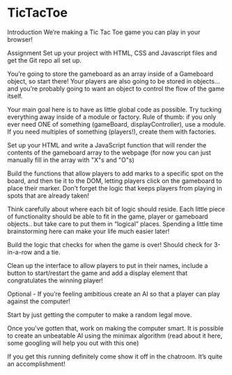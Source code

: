 # TicTacToe
Introduction
We’re making a Tic Tac Toe game you can play in your browser!

Assignment
Set up your project with HTML, CSS and Javascript files and get the Git repo all set up.

You’re going to store the gameboard as an array inside of a Gameboard object, so start there! Your players are also going to be stored in objects… and you’re probably going to want an object to control the flow of the game itself.

  Your main goal here is to have as little global code as possible. Try tucking everything away inside of a module or factory. Rule of thumb: if you only     ever need ONE of something (gameBoard, displayController), use a module. If you need multiples of something (players!), create them with factories.
  
Set up your HTML and write a JavaScript function that will render the contents of the gameboard array to the webpage (for now you can just manually fill in the array with "X"s and "O"s)

Build the functions that allow players to add marks to a specific spot on the board, and then tie it to the DOM, letting players click on the gameboard to place their marker. Don’t forget the logic that keeps players from playing in spots that are already taken!

  Think carefully about where each bit of logic should reside. Each little piece of functionality should be able to fit in the game, player or gameboard objects.. but take care to put them in “logical” places. Spending a little time brainstorming here can make your life much easier later!

Build the logic that checks for when the game is over! Should check for 3-in-a-row and a tie.

Clean up the interface to allow players to put in their names, include a button to start/restart the game and add a display element that congratulates the winning player!

Optional - If you’re feeling ambitious create an AI so that a player can play against the computer!

  Start by just getting the computer to make a random legal move.

  Once you’ve gotten that, work on making the computer smart. It is possible to create an unbeatable AI using the minimax algorithm (read about it here,      some googling will help you out with this one)

  If you get this running definitely come show it off in the chatroom. It’s quite an accomplishment!
